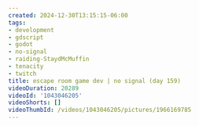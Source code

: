 ```yaml
---
created: 2024-12-30T13:15:15-06:00
tags:
- development
- gdscript
- godot
- no-signal
- raiding-StaydMcMuffin
- tenacity
- twitch
title: escape room game dev | no signal (day 159)
videoDuration: 20289
videoId: '1043046205'
videoShorts: []
videoThumbId: /videos/1043046205/pictures/1966169785
---
```

